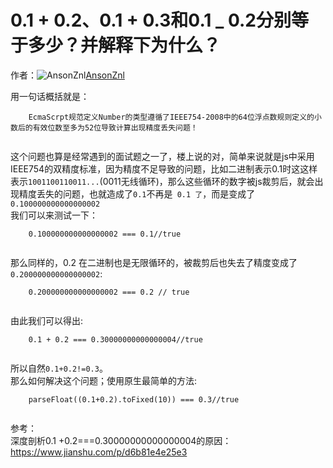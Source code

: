 # 0.1 + 0.2、0.1 + 0.3和0.1 _ 0.2分别等于多少？并解释下为什么？

作者：![AnsonZnl](https://avatars.githubusercontent.com/u/29278068?s=80&u=d0989f3ba8a133fbfef695a84b63c07a08d0d841&v=4)[AnsonZnl](https://github/AnsonZnl)

用一句话概括就是：
``` 
    EcmaScrpt规范定义Number的类型遵循了IEEE754-2008中的64位浮点数规则定义的小数后的有效位数至多为52位导致计算出现精度丢失问题！
    
```

这个问题也算是经常遇到的面试题之一了，楼上说的对，简单来说就是js中采用IEEE754的双精度标准，因为精度不足导致的问题，比如二进制表示0.1时这这样表示`1001100110011...`(0011无线循环)，那么这些循环的数字被js裁剪后，就会出现精度丢失的问题，也就造成了`0.1`不再是` 0.1 了`，而是变成了 `0.100000000000000002`  
我们可以来测试一下：
``` 
    0.100000000000000002 === 0.1//true
    
```

那么同样的，0.2 在二进制也是无限循环的，被裁剪后也失去了精度变成了 `0.200000000000000002`:
``` 
    0.200000000000000002 === 0.2 // true
    
```

由此我们可以得出:
``` 
    0.1 + 0.2 === 0.30000000000000004//true
    
```

所以自然`0.1+0.2!=0.3`。  
那么如何解决这个问题；使用原生最简单的方法:
``` 
    parseFloat((0.1+0.2).toFixed(10)) === 0.3//true
    
```

参考：  
深度剖析0.1 +0.2===0.30000000000000004的原因：<https://www.jianshu.com/p/d6b81e4e25e3>
